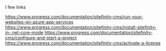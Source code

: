 I few links

https://www.progress.com/documentation/sitefinity-cms/run-your-websites-on-azure-app-services
https://www.progress.com/documentation/sitefinity-cms/install-sitefinity-in-.net-core-mode
https://www.progress.com/documentation/sitefinity-cms/configure-and-start-a-project
https://www.progress.com/documentation/sitefinity-cms/activate-a-license


